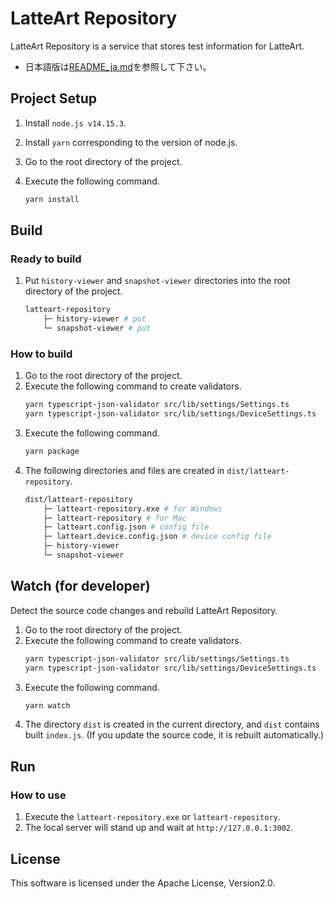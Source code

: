 # LatteArt Repository

LatteArt Repository is a service that stores test information for LatteArt.

- 日本語版は[README_ja.md](/README_ja.md)を参照して下さい。

## Project Setup

1. Install `node.js v14.15.3`.
1. Install `yarn` corresponding to the version of node.js.
1. Go to the root directory of the project.
1. Execute the following command.

   ```bash
   yarn install
   ```

## Build

### Ready to build

1. Put `history-viewer` and `snapshot-viewer` directories into the root directory of the project.
   ```bash
   latteart-repository
       ├─ history-viewer # put
       └─ snapshot-viewer # put
   ```

### How to build

1. Go to the root directory of the project.
1. Execute the following command to create validators.
   ```bash
   yarn typescript-json-validator src/lib/settings/Settings.ts
   yarn typescript-json-validator src/lib/settings/DeviceSettings.ts
   ```
1. Execute the following command.
   ```bash
   yarn package
   ```
1. The following directories and files are created in `dist/latteart-repository`.
   ```bash
   dist/latteart-repository
       ├─ latteart-repository.exe # for Windows
       ├─ latteart-repository # for Mac
       ├─ latteart.config.json # config file
       ├─ latteart.device.config.json # device config file
       ├─ history-viewer
       └─ snapshot-viewer
   ```

## Watch (for developer)

Detect the source code changes and rebuild LatteArt Repository.

1. Go to the root directory of the project.
1. Execute the following command to create validators.
   ```bash
   yarn typescript-json-validator src/lib/settings/Settings.ts
   yarn typescript-json-validator src/lib/settings/DeviceSettings.ts
   ```
1. Execute the following command.
   ```bash
   yarn watch
   ```
1. The directory `dist` is created in the current directory, and `dist` contains built `index.js`. (If you update the source code, it is rebuilt automatically.)

## Run

### How to use

1. Execute the `latteart-repository.exe` or `latteart-repository`.
1. The local server will stand up and wait at `http://127.0.0.1:3002`.

## License

This software is licensed under the Apache License, Version2.0.
